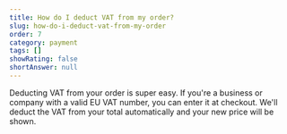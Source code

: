 ```yaml
---
title: How do I deduct VAT from my order?
slug: how-do-i-deduct-vat-from-my-order
order: 7
category: payment
tags: []
showRating: false
shortAnswer: null
---
```


Deducting VAT from your order is super easy. If you're a business or company with a valid EU VAT number, you can enter it at checkout. We'll deduct the VAT from your total automatically and your new price will be shown.
